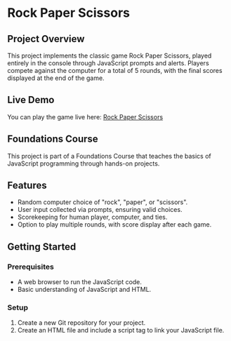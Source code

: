 # Rock Paper Scissors

## Project Overview

This project implements the classic game Rock Paper Scissors, played entirely in the console through JavaScript prompts and alerts. Players compete against the computer for a total of 5 rounds, with the final scores displayed at the end of the game.

## Live Demo

You can play the game live here: [Rock Paper Scissors](https://farrukh-ali-khan.github.io/odin-project-rock-paper-scissors/)

## Foundations Course

This project is part of a Foundations Course that teaches the basics of JavaScript programming through hands-on projects.

## Features

- Random computer choice of "rock", "paper", or "scissors".
- User input collected via prompts, ensuring valid choices.
- Scorekeeping for human player, computer, and ties.
- Option to play multiple rounds, with score display after each game.

## Getting Started

### Prerequisites

- A web browser to run the JavaScript code.
- Basic understanding of JavaScript and HTML.

### Setup

1. Create a new Git repository for your project.
2. Create an HTML file and include a script tag to link your JavaScript file.
